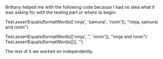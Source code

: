 Brittany helped me with the following code because I had no idea what it was asking for with the testing part or where to begin:

Test.assertEquals(formatWords(['ninja', 'samurai', 'ronin']),
 "ninja, samurai and ronin")
 
Test.assertEquals(formatWords(['ninja', '', 'ronin']), "ninja and ronin")
Test.assertEquals(formatWords([]), '')

The rest of it we worked on independently.